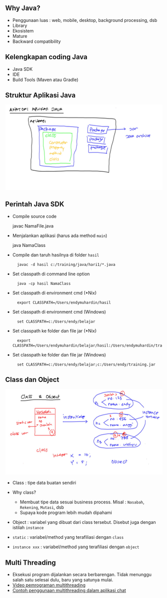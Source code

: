 ## Why Java? ##

* Penggunaan luas : web, mobile, desktop, background processing, dsb
* Library
* Ekosistem
* Mature
* Backward compatibility

## Kelengkapan coding Java ##

* Java SDK
* IDE
* Build Tools (Maven atau Gradle)

## Struktur Aplikasi Java ##

![Struktur Aplikasi Java](img/struktur-aplikasi-java.jpg)

## Perintah Java SDK ##

* Compile source code

    javac NamaFile.java

* Menjalankan aplikasi (harus ada method `main`)

    java NamaClass

* Compile dan taruh hasilnya di folder `hasil`

        javac -d hasil c:/training/java/hari1/*.java

* Set classpath di command line option

        java -cp hasil NamaClass

* Set classpath di environment cmd (*Nix)

        export CLASSPATH=/Users/endymuhardin/hasil

* Set classpath di environment cmd (Windows)

        set CLASSPATH=c:/Users/endy/belajar

* Set classpath ke folder dan file jar (*Nix)

        export CLASSPATH=/Users/endymuhardin/belajar/hasil:/Users/endymuhardin/training.jar

* Set classpath ke folder dan file jar (Windows)

        set CLASSPATH=c:/Users/endy/belajar;c:/Users/endy/training.jar

## Class dan Object ##

![Class dan Object](img/class-object.jpg)

* Class : tipe data buatan sendiri
* Why class?

    * Membuat tipe data sesuai business process. Misal : `Nasabah`, `Rekening`, `Mutasi`, dsb
    * Supaya kode program lebih mudah dipahami
* Object : variabel yang dibuat dari class tersebut. Disebut juga dengan istilah `instance`
* `static` : variabel/method yang terafiliasi dengan `class`
* `instance xxx` : variabel/method yang terafiliasi dengan `object`


## Multi Threading ##

* Eksekusi program dijalankan secara berbarengan. Tidak menunggu salah satu selesai dulu, baru yang satunya mulai.
* [Video pemrograman multithreading](https://www.youtube.com/playlist?list=PL9oC_cq7OYbyUQvRrEFjTfcfsGAMthQhq)
* [Contoh penggunaan multithreading dalam aplikasi chat](https://www.youtube.com/watch?v=Qn6xq6bDiv0)
